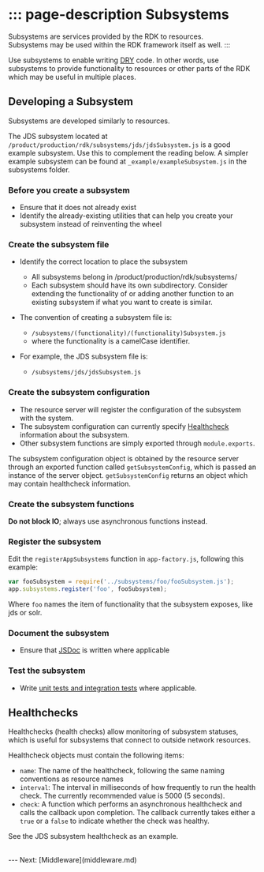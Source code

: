 ::: page-description
Subsystems
==========

Subsystems are services provided by the RDK to resources.  
Subsystems may be used within the RDK framework itself as well.
:::

Use subsystems to enable writing [DRY](http://en.wikipedia.org/wiki/Don%27t_repeat_yourself) code. In other words, use subsystems to provide functionality to resources or other parts of the RDK which may be useful in multiple places.

## Developing a Subsystem
Subsystems are developed similarly to resources.

The JDS subsystem located at `/product/production/rdk/subsystems/jds/jdsSubsystem.js` is a good example subsystem. Use this to complement the reading below.
A simpler example subsystem can be found at `_example/exampleSubsystem.js` in the subsystems folder.

### Before you create a subsystem
 * Ensure that it does not already exist
 * Identify the already-existing utilities that can help you create your subsystem instead of reinventing the wheel

### Create the subsystem file
 * Identify the correct location to place the subsystem
    * All subsystems belong in /product/production/rdk/subsystems/
    * Each subsystem should have its own subdirectory. Consider extending the functionality of or adding another function to an existing subsystem if what you want to create is similar.

 * The convention of creating a subsystem file is:
    * `/subsystems/(functionality)/(functionality)Subsystem.js`
    * where the functionality is a camelCase identifier.  
 * For example, the JDS subsystem file is:
    * `/subsystems/jds/jdsSubsystem.js`

### Create the subsystem configuration
 * The resource server will register the configuration of the subsystem with the system.
 * The subsystem configuration can currently specify [Healthcheck](#Healthchecks) information about the subsystem.
 * Other subsystem functions are simply exported through `module.exports`.

The subsystem configuration object is obtained by the resource server through an exported function called `getSubsystemConfig`, which is passed an instance of the server object. `getSubsystemConfig` returns an object which may contain healthcheck information.

### Create the subsystem functions
**Do not block IO**; always use asynchronous functions instead.

### Register the subsystem
Edit the `registerAppSubsystems` function in `app-factory.js`, following this example:
```JavaScript
var fooSubsystem = require('../subsystems/foo/fooSubsystem.js');
app.subsystems.register('foo', fooSubsystem);
```
Where `foo` names the item of functionality that the subsystem exposes, like jds or solr.

### Document the subsystem
 * Ensure that [JSDoc](style-guide.md#JSDoc-Guidelines) is written where applicable

### Test the subsystem
 * Write [unit tests and integration tests](testing.md) where applicable.

## Healthchecks
Healthchecks (health checks) allow monitoring of subsystem statuses, which is useful for subsystems that connect to outside network resources.

Healthcheck objects must contain the following items:
 * `name`: The name of the healthcheck, following the same naming conventions as resource names
 * `interval`: The interval in milliseconds of how frequently to run the health check. The currently recommended value is 5000 (5 seconds).
 * `check`: A function which performs an asynchronous healthcheck and calls the callback upon completion. The callback currently takes either a `true` or a `false` to indicate whether the check was healthy.

See the JDS subsystem healthcheck as an example.

<br />
---
Next: [Middleware](middleware.md)
